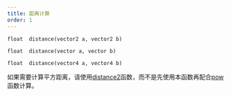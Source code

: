 ```yaml
---
title: 距离计算
order: 1
---
```

`float  distance(vector2 a, vector2 b)`

`float  distance(vector a, vector b)`

`float  distance(vector4 a, vector4 b)`

如果需要计算平方距离，请使用[distance2](distance2.html "返回两点之间的平方距离")函数，而不是先使用本函数再配合[pow](pow.html "将第一个参数的值提升至第二个参数指定的幂次方")函数计算。